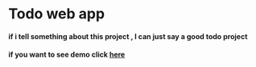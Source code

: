 # Todo web app


#### if i tell something about this project , I can just say a good todo project

#### if you want to see demo click [here](https://mohammadmj98.github.io/todo/)